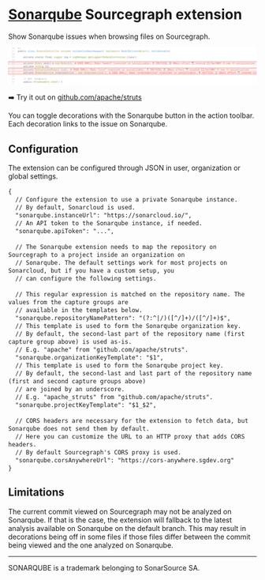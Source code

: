 # [Sonarqube](https://www.sonarqube.org/) Sourcegraph extension

Show Sonarqube issues when browsing files on Sourcegraph.

<p>
<picture>
<source srcset="https://raw.githubusercontent.com/sourcegraph/sourcegraph-sonarqube/main/images/screenshot_dark.png" media="(prefers-color-scheme: dark)">
<source srcset="https://raw.githubusercontent.com/sourcegraph/sourcegraph-sonarqube/main/images/screenshot_light.png" media="(prefers-color-scheme: light)">
<img src="https://raw.githubusercontent.com/sourcegraph/sourcegraph-sonarqube/main/images/screenshot_light.png" alt="Screenshot">
</picture>
</p>

➡️ Try it out on [github.com/apache/struts](https://sourcegraph.com/github.com/apache/struts/-/blob/core/src/main/java/org/apache/struts2/action/CspReportAction.java#L60)

You can toggle decorations with the Sonarqube button in the action toolbar.
Each decoration links to the issue on Sonarqube.

## Configuration

The extension can be configured through JSON in user, organization or global settings.

```jsonc
{
  // Configure the extension to use a private Sonarqube instance.
  // By default, Sonarcloud is used.
  "sonarqube.instanceUrl": "https://sonarcloud.io/",
  // An API token to the Sonarqube instance, if needed.
  "sonarqube.apiToken": "...",

  // The Sonarqube extension needs to map the repository on Sourcegraph to a project inside an organization on
  // Sonarqube. The default settings work for most projects on Sonarcloud, but if you have a custom setup, you
  // can configure the following settings.

  // This regular expression is matched on the repository name. The values from the capture groups are
  // available in the templates below.
  "sonarqube.repositoryNamePattern": "(?:^|/)([^/]+)/([^/]+)$",
  // This template is used to form the Sonarqube organization key.
  // By default, the second-last part of the repository name (first capture group above) is used as-is.
  // E.g. "apache" from "github.com/apache/struts".
  "sonarqube.organizationKeyTemplate": "$1",
  // This template is used to form the Sonarqube project key.
  // By default, the second-last and last part of the repository name (first and second capture groups above)
  // are joined by an underscore.
  // E.g. "apache_struts" from "github.com/apache/struts".
  "sonarqube.projectKeyTemplate": "$1_$2",

  // CORS headers are necessary for the extension to fetch data, but Sonarqube does not send them by default.
  // Here you can customize the URL to an HTTP proxy that adds CORS headers.
  // By default Sourcegraph's CORS proxy is used.
  "sonarqube.corsAnywhereUrl": "https://cors-anywhere.sgdev.org"
}
```

## Limitations

The current commit viewed on Sourcegraph may not be analyzed on Sonarqube.
If that is the case, the extension will fallback to the latest analysis available on Sonarqube on the default branch.
This may result in decorations being off in some files if those files differ between the commit being viewed and the one analyzed on Sonarqube.

---

SONARQUBE is a trademark belonging to SonarSource SA.
